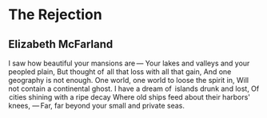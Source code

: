 # The Rejection
## Elizabeth McFarland
I saw how beautiful your mansions are —
Your lakes and valleys and your peopled plain,
But thought of  all that loss with all that gain,
And one geography is not enough.
One world, one world to loose the spirit in,
Will not contain a continental ghost.
I have a dream of   islands drunk and lost,
Of   cities shining with a ripe decay
Where old ships feed about their harbors' knees,
— Far, far beyond your small and private seas.